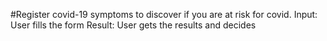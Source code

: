 #Register covid-19 symptoms to discover if you are at risk for covid.
Input: User fills the form
Result: User gets the results and decides
